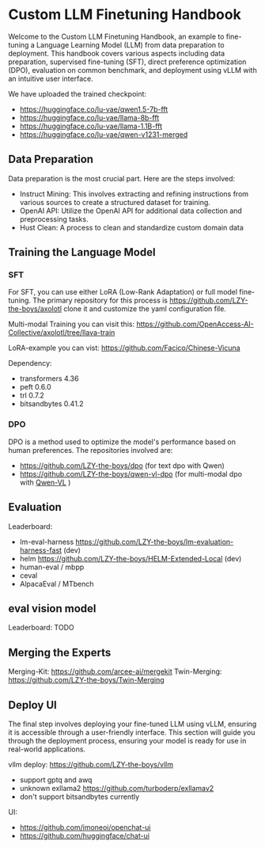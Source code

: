 # Custom LLM Finetuning Handbook

Welcome to the Custom LLM Finetuning Handbook, an example to fine-tuning a Language Learning Model (LLM) from data preparation to deployment. 
This handbook covers various aspects including data preparation, supervised fine-tuning (SFT), direct preference optimization (DPO), evaluation on common benchmark, and deployment using vLLM with an intuitive user interface.

We have uploaded the trained checkpoint: 
- https://huggingface.co/lu-vae/qwen1.5-7b-fft
- https://huggingface.co/lu-vae/llama-8b-fft
- https://huggingface.co/lu-vae/llama-1.1B-fft
- https://huggingface.co/lu-vae/qwen-v1231-merged

## Data Preparation

Data preparation is the most crucial part. Here are the steps involved:

- Instruct Mining: This involves extracting and refining instructions from various sources to create a structured dataset for training.
- OpenAI API: Utilize the OpenAI API for additional data collection and preprocessing tasks.
- Hust Clean: A process to clean and standardize custom domain data

## Training the Language Model



### SFT

For SFT, you can use either LoRA (Low-Rank Adaptation) or full model fine-tuning. The primary repository for this process is https://github.com/LZY-the-boys/axolotl 
clone it and customize the yaml configuration file. 

Multi-modal Training you can visit this: https://github.com/OpenAccess-AI-Collective/axolotl/tree/llava-train

LoRA-example you can vist: https://github.com/Facico/Chinese-Vicuna

Dependency:  
-  transformers 4.36
-  peft 0.6.0
-  trl 0.7.2
-  bitsandbytes 0.41.2

### DPO

DPO is a method used to optimize the model's performance based on human preferences. The repositories involved are: 

- https://github.com/LZY-the-boys/dpo (for text dpo with Qwen)
- https://github.com/LZY-the-boys/qwen-vl-dpo (for multi-modal dpo with [Qwen-VL](https://github.com/QwenLM/Qwen-VL) )


## Evaluation

Leaderboard:
- lm-eval-harness https://github.com/LZY-the-boys/lm-evaluation-harness-fast (dev)
- helm https://github.com/LZY-the-boys/HELM-Extended-Local (dev)
- human-eval / mbpp
- ceval
- AlpacaEval / MTbench

## eval vision model 

Leaderboard: TODO

## Merging the Experts

Merging-Kit: https://github.com/arcee-ai/mergekit
Twin-Merging: https://github.com/LZY-the-boys/Twin-Merging

## Deploy UI

The final step involves deploying your fine-tuned LLM using vLLM, ensuring it is accessible through a user-friendly interface. This section will guide you through the deployment process, ensuring your model is ready for use in real-world applications.

vllm deploy: https://github.com/LZY-the-boys/vllm
- support gptq and awq
- unknown exllama2 https://github.com/turboderp/exllamav2
- don't support bitsandbytes currently

UI:  
- https://github.com/imoneoi/openchat-ui
- https://github.com/huggingface/chat-ui
